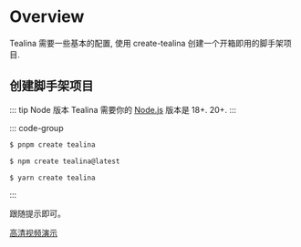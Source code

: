 # Overview

Tealina 需要一些基本的配置, 使用 create-tealina 创建一个开箱即用的脚手架项目.

## 创建脚手架项目

::: tip Node 版本
Tealina 需要你的 [Node.js](https://nodejs.org/en/) 版本是 18+. 20+.
:::

::: code-group

```bash [PNPM]
$ pnpm create tealina

```

```bash [NPM]
$ npm create tealina@latest
```

```bash [Yarn]
$ yarn create tealina
```

<!-- ```bash [Bun]
$ bunx create-vite
``` -->
:::

跟随提示即可。

[高清视频演示](https://www.bilibili.com/video/BV1La4y1979K/)


